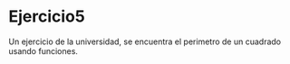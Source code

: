 # Ejercicio5
Un ejercicio de la universidad, se encuentra el perimetro de un cuadrado usando funciones.
